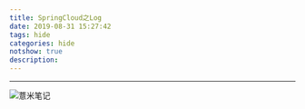 ```yaml
---
title: SpringCloud之Log
date: 2019-08-31 15:27:42
tags: hide
categories: hide
notshow: true
description:
---
```



---


![薏米笔记](https://image.eelve.com/eblog/eblog-b269767ff45b4e01a1c380e38898c1c0.png)
